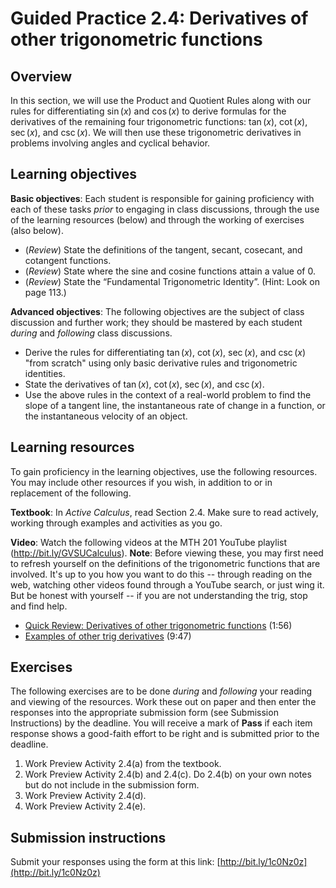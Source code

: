 # Guided Practice 2.4: Derivatives of other trigonometric functions

## Overview

In this section, we will use the Product and Quotient Rules along with our rules for differentiating $\sin(x)$ and $\cos(x)$ to derive formulas for the derivatives of the remaining four trigonometric functions: $\tan(x)$, $\cot(x)$, $\sec(x)$, and $\csc(x)$. We will then use these trigonometric derivatives in problems involving angles and cyclical behavior. 

## Learning objectives

__Basic objectives__: Each student is responsible for gaining proficiency with each of these tasks _prior_ to engaging in class discussions, through the use of the learning resources (below) and through the working of exercises (also below). 

- (*Review*) State the definitions of the tangent, secant, cosecant, and cotangent functions. 
- (*Review*) State where the sine and cosine functions attain a value of 0. 
- (*Review*) State the “Fundamental Trigonometric Identity”. (Hint: Look on page 113.)

__Advanced objectives__: The following objectives are the subject of class discussion and further work; they should be mastered by each student _during_ and _following_ class discussions. 

- Derive the rules for differentiating $\tan(x)$, $\cot(x)$, $\sec(x)$, and $\csc(x)$ "from scratch" using only basic derivative rules and trigonometric identities. 
- State the derivatives of $\tan(x)$, $\cot(x)$, $\sec(x)$, and $\csc(x)$.
- Use the above rules in the context of a real-world problem to find the slope of a tangent line, the instantaneous rate of change in a function, or the instantaneous velocity of an object. 	

## Learning resources 

To gain proficiency in the learning objectives, use the following resources. You may include other resources if you wish, in addition to or in replacement of the following. 

__Textbook__: In _Active Calculus_, read Section 2.4. Make sure to read actively, working through examples and activities as you go. 

__Video__: Watch the following videos at the MTH 201 YouTube playlist (http://bit.ly/GVSUCalculus). __Note__: Before viewing these, you may first need to refresh yourself on the definitions of the trigonometric functions that are involved. It's up to you how you want to do this -- through reading on the web, watching other videos found through a YouTube search, or just wing it. But be honest with yourself -- if you are not understanding the trig, stop and find help. 

- [Quick Review: Derivatives of other trigonometric functions](http://www.youtube.com/watch?v=wARt0oF46wg) (1:56)
- [Examples of other trig derivatives](http://www.youtube.com/watch?v=43UXLvQgmwY) (9:47)

## Exercises

The following exercises are to be done _during_ and _following_ your reading and viewing of the resources. Work these out on paper and then enter the responses into the appropriate submission form (see Submission Instructions) by the deadline. You will receive a mark of __Pass__ if each item response shows a good-faith effort to be right and is submitted prior to the deadline. 

1. Work Preview Activity 2.4(a) from the textbook.
2. Work Preview Activity 2.4(b) and 2.4(c). Do 2.4(b) on your own notes but do not include in the submission form. 
3. Work Preview Activity 2.4(d).
4. Work Preview Activity 2.4(e). 

## Submission instructions

Submit your responses using the form at this link: [http://bit.ly/1c0Nz0z](http://bit.ly/1c0Nz0z)